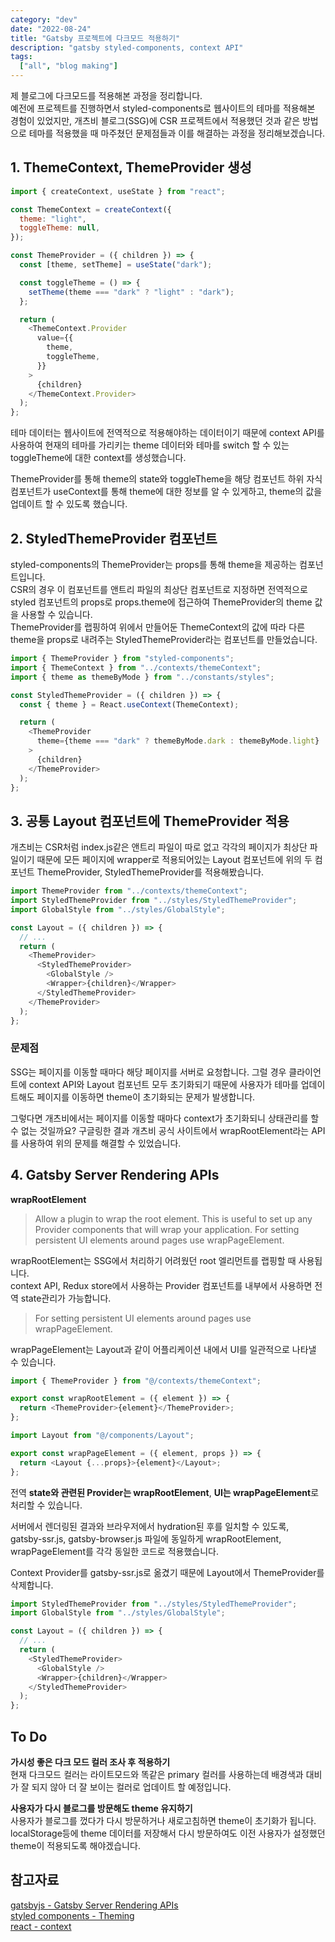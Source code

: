 ```yaml
---
category: "dev"
date: "2022-08-24"
title: "Gatsby 프로젝트에 다크모드 적용하기"
description: "gatsby styled-components, context API"
tags:
  ["all", "blog making"]
---
```


제 블로그에 다크모드를 적용해본 과정을 정리합니다.<br/>
예전에 프로젝트를 진행하면서 styled-components로 웹사이트의 테마를 적용해본 경험이 있었지만, 개츠비 블로그(SSG)에 CSR 프로젝트에서 적용했던 것과 같은 방법으로 테마를 적용했을 때 마주쳤던 문제점들과 이를 해결하는 과정을 정리해보겠습니다.<br/>

## 1. ThemeContext, ThemeProvider 생성

```javascript title="themeContext.js"
import { createContext, useState } from "react";

const ThemeContext = createContext({
  theme: "light",
  toggleTheme: null,
});

const ThemeProvider = ({ children }) => {
  const [theme, setTheme] = useState("dark");

  const toggleTheme = () => {
    setTheme(theme === "dark" ? "light" : "dark");
  };

  return (
    <ThemeContext.Provider
      value={{
        theme,
        toggleTheme,
      }}
    >
      {children}
    </ThemeContext.Provider>
  );
};
```

테마 데이터는 웹사이트에 전역적으로 적용해야하는 데이터이기 때문에 context API를 사용하여 현재의 테마를 가리키는 theme 데이터와 테마를 switch 할 수 있는 toggleTheme에 대한 context를 생성했습니다.<br/>

ThemeProvider를 통해 theme의 state와 toggleTheme을 해당 컴포넌트 하위 자식 컴포넌트가 useContext를 통해 theme에 대한 정보를 알 수 있게하고, theme의 값을 업데이트 할 수 있도록 했습니다.<br/>

## 2. StyledThemeProvider 컴포넌트

styled-components의 ThemeProvider는 props를 통해 theme을 제공하는 컴포넌트입니다.<br/>
CSR의 경우 이 컴포넌트를 앤트리 파일의 최상단 컴포넌트로 지정하면 전역적으로 styled 컴포넌트의 props로 props.theme에 접근하여 ThemeProvider의 theme 값을 사용할 수 있습니다.<br/>
ThemeProvider를 랩핑하여 위에서 만들어둔 ThemeContext의 값에 따라 다른 theme을 props로 내려주는 StyledThemeProvider라는 컴포넌트를 만들었습니다.<br/>

```javascript title="StyledThemeProvider.js"
import { ThemeProvider } from "styled-components";
import { ThemeContext } from "../contexts/themeContext";
import { theme as themeByMode } from "../constants/styles";

const StyledThemeProvider = ({ children }) => {
  const { theme } = React.useContext(ThemeContext);

  return (
    <ThemeProvider
      theme={theme === "dark" ? themeByMode.dark : themeByMode.light}
    >
      {children}
    </ThemeProvider>
  );
};
```

## 3. 공통 Layout 컴포넌트에 ThemeProvider 적용

개츠비는 CSR처럼 index.js같은 앤트리 파일이 따로 없고 각각의 페이지가 최상단 파일이기 때문에 모든 페이지에 wrapper로 적용되어있는 Layout 컴포넌트에 위의 두 컴포넌트 ThemeProvider, StyledThemeProvider를 적용해봤습니다.

```javascript title="Layout.jsx"
import ThemeProvider from "../contexts/themeContext";
import StyledThemeProvider from "../styles/StyledThemeProvider";
import GlobalStyle from "../styles/GlobalStyle";

const Layout = ({ children }) => {
  // ...
  return (
    <ThemeProvider>
      <StyledThemeProvider>
        <GlobalStyle />
        <Wrapper>{children}</Wrapper>
      </StyledThemeProvider>
    </ThemeProvider>
  );
};
```

### 문제점

SSG는 페이지를 이동할 때마다 해당 페이지를 서버로 요청합니다. 그럴 경우 클라이언트에 context API와 Layout 컴포넌트 모두 초기화되기 때문에 사용자가 테마를 업데이트해도 페이지를 이동하면 theme이 초기화되는 문제가 발생합니다.<br/>

그렇다면 개츠비에서는 페이지를 이동할 때마다 context가 초기화되니 상태관리를 할 수 없는 것일까요? 구글링한 결과 개츠비 공식 사이트에서 wrapRootElement라는 API를 사용하여 위의 문제를 해결할 수 있었습니다.<br/>

## 4. Gatsby Server Rendering APIs

**wrapRootElement**

> Allow a plugin to wrap the root element.
> This is useful to set up any Provider components that will wrap your application. For setting persistent UI elements around pages use wrapPageElement.

wrapRootElement는 SSG에서 처리하기 어려웠던 root 엘리먼트를 랩핑할 때 사용됩니다.<br/>
context API, Redux store에서 사용하는 Provider 컴포넌트를 내부에서 사용하면 전역 state관리가 가능합니다.<br/>

> For setting persistent UI elements around pages use wrapPageElement.

wrapPageElement는 Layout과 같이 어플리케이션 내에서 UI를 일관적으로 나타낼 수 있습니다.<br/>

```javascript title="gatsby-ssr.js"
import { ThemeProvider } from "@/contexts/themeContext";

export const wrapRootElement = ({ element }) => {
  return <ThemeProvider>{element}</ThemeProvider>;
};
```

```javascript title="gatsby-browser.js"
import Layout from "@/components/Layout";

export const wrapPageElement = ({ element, props }) => {
  return <Layout {...props}>{element}</Layout>;
};
```

전역 **state와 관련된 Provider는 wrapRootElement**, **UI는 wrapPageElement**로 처리할 수 있습니다.<br/>

서버에서 렌더링된 결과와 브라우저에서 hydration된 후를 일치할 수 있도록,<br/>
gatsby-ssr.js, gatsby-browser.js 파일에 동일하게 wrapRootElement, wrapPageElement를 각각 동일한 코드로 적용했습니다.

Context Provider를 gatsby-ssr.js로 옮겼기 때문에 Layout에서 ThemeProvider를 삭제합니다.<br/>

```javascript title="Layout.jsx"
import StyledThemeProvider from "../styles/StyledThemeProvider";
import GlobalStyle from "../styles/GlobalStyle";

const Layout = ({ children }) => {
  // ...
  return (
    <StyledThemeProvider>
      <GlobalStyle />
      <Wrapper>{children}</Wrapper>
    </StyledThemeProvider>
  );
};
```

## To Do

**가시성 좋은 다크 모드 컬러 조사 후 적용하기**<br/>
현재 다크모드 컬러는 라이트모드와 똑같은 primary 컬러를 사용하는데 배경색과 대비가 잘 되지 않아 더 잘 보이는 컬러로 업데이트 할 예정입니다.<br/>

**사용자가 다시 블로그를 방문해도 theme 유지하기**<br/>
사용자가 블로그를 껐다가 다시 방문하거나 새로고침하면 theme이 초기화가 됩니다. localStorage등에 theme 데이터를 저장해서 다시 방문하여도 이전 사용자가 설정했던 theme이 적용되도록 해야겠습니다.

## 참고자료

[gatsbyjs - Gatsby Server Rendering APIs](https://www.gatsbyjs.com/docs/reference/config-files/gatsby-ssr/)<br/>
[styled components - Theming](https://styled-components.com/docs/advanced)<br/>
[react - context](https://ko.reactjs.org/docs/context.html)<br/>
